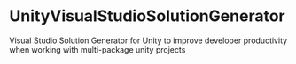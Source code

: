 # UnityVisualStudioSolutionGenerator
Visual Studio Solution Generator for Unity to improve developer productivity when working with multi-package unity projects

